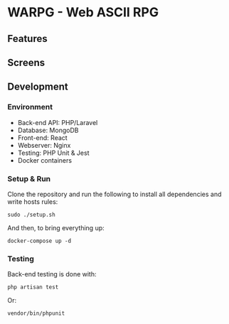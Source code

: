 # WARPG - Web ASCII RPG

## Features

## Screens

## Development

### Environment

* Back-end API: PHP/Laravel
* Database: MongoDB
* Front-end: React
* Webserver: Nginx
* Testing: PHP Unit & Jest
* Docker containers

### Setup & Run

Clone the repository and run the following to install all dependencies and write hosts rules:

    sudo ./setup.sh

And then, to bring everything up:

    docker-compose up -d

### Testing

Back-end testing is done with:

    php artisan test

Or:

    vendor/bin/phpunit
